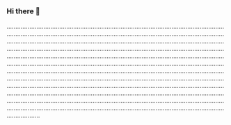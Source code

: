 ### Hi there 👋

...................................................................................................................................................................................................................................................................................................................................................................................................................................................................................................................................................................................................................................................................................................................................................................................................................................................................................................................................................................................................................................................................................................................................................................................................................................................................................................................................................................................................................................................................................................................................................................